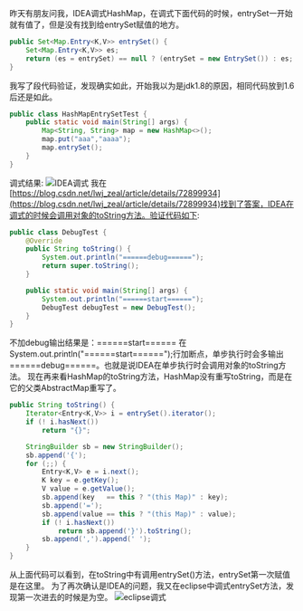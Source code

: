 昨天有朋友问我，IDEA调式HashMap，在调式下面代码的时候，entrySet一开始就有值了，但是没有找到给entrySet赋值的地方。
```java
public Set<Map.Entry<K,V>> entrySet() {
    Set<Map.Entry<K,V>> es;
    return (es = entrySet) == null ? (entrySet = new EntrySet()) : es;
}
```
我写了段代码验证，发现确实如此，开始我以为是jdk1.8的原因，相同代码放到1.6后还是如此。
```java
public class HashMapEntrySetTest {
    public static void main(String[] args) {
        Map<String, String> map = new HashMap<>();
        map.put("aaa","aaaa");
        map.entrySet();
    }
}
```
调式结果:
![IDEA调式](https://upload-images.jianshu.io/upload_images/10236819-ac844e8d4e15118a.png?imageMogr2/auto-orient/strip%7CimageView2/2/w/1240)
我在[https://blog.csdn.net/lwj_zeal/article/details/72899934](https://blog.csdn.net/lwj_zeal/article/details/72899934)找到了答案，IDEA在调式的时候会调用对象的toString方法。验证代码如下:
```java
public class DebugTest {
    @Override
    public String toString() {
        System.out.println("======debug======");
        return super.toString();
    }

    public static void main(String[] args) {
        System.out.println("======start======");
        DebugTest debugTest = new DebugTest();
    }
}
```
不加debug输出结果是：======start======
在System.out.println("======start======");行加断点，单步执行时会多输出======debug======。也就是说IDEA在单步执行时会调用对象的toString方法。
现在再来看HashMap的toString方法，HashMap没有重写toString，而是在它的父类AbstractMap重写了。
```java
public String toString() {
    Iterator<Entry<K,V>> i = entrySet().iterator();
    if (! i.hasNext())
        return "{}";

    StringBuilder sb = new StringBuilder();
    sb.append('{');
    for (;;) {
        Entry<K,V> e = i.next();
        K key = e.getKey();
        V value = e.getValue();
        sb.append(key   == this ? "(this Map)" : key);
        sb.append('=');
        sb.append(value == this ? "(this Map)" : value);
        if (! i.hasNext())
            return sb.append('}').toString();
        sb.append(',').append(' ');
    }
}
```
从上面代码可以看到，在toString中有调用entrySet()方法，entrySet第一次赋值是在这里。
为了再次确认是IDEA的问题，我又在eclipse中调式entrySet方法，发现第一次进去的时候是为空。
![eclipse调式](https://upload-images.jianshu.io/upload_images/10236819-6fdb31c2d0f0e16d.png?imageMogr2/auto-orient/strip%7CimageView2/2/w/1240)
